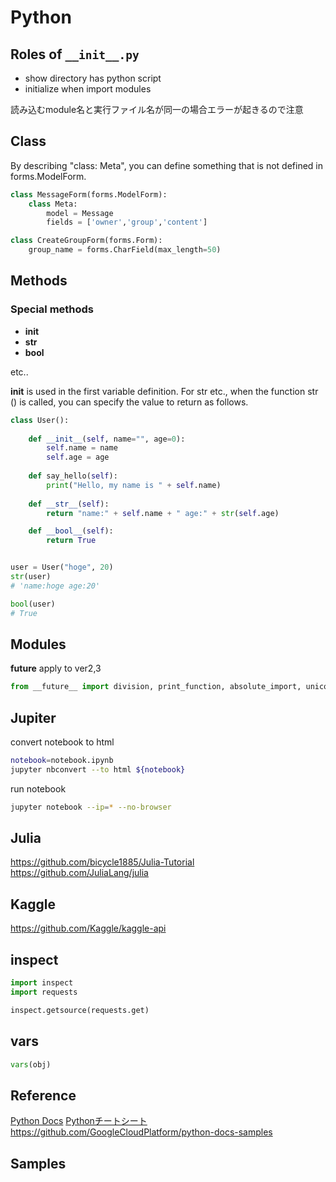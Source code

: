 # Python
## Roles of `__init__.py`

-  show directory has python script
-  initialize when import modules

読み込むmodule名と実行ファイル名が同一の場合エラーが起きるので注意

## Class
By describing "class: Meta", you can define something that is not defined in forms.ModelForm.

```python
class MessageForm(forms.ModelForm):
    class Meta:
        model = Message
        fields = ['owner','group','content']

class CreateGroupForm(forms.Form):
    group_name = forms.CharField(max_length=50)
```

## Methods
### Special methods
-  __init__
-  __str__
-  __bool__

etc..

__init__ is used in the first variable definition.
For str etc., when the function str () is called, you can specify the value to return as follows.


```python
class User():
 
    def __init__(self, name="", age=0):
        self.name = name
        self.age = age
 
    def say_hello(self):
        print("Hello, my name is " + self.name)
 
    def __str__(self):
        return "name:" + self.name + " age:" + str(self.age)

    def __bool__(self):
        return True


user = User("hoge", 20)
str(user)
# 'name:hoge age:20'

bool(user)
# True
```

## Modules
**__future__**
apply to ver2,3
```python
from __future__ import division, print_function, absolute_import, unicode_literals
```

## Jupiter
convert notebook to html
```bash
notebook=notebook.ipynb
jupyter nbconvert --to html ${notebook}
```

run notebook
```bash
jupyter notebook --ip=* --no-browser
``` 

## Julia

<https://github.com/bicycle1885/Julia-Tutorial>
<https://github.com/JuliaLang/julia>

## Kaggle

<https://github.com/Kaggle/kaggle-api>

## inspect

```python
import inspect
import requests

inspect.getsource(requests.get)
```

## vars

```python
vars(obj)
```

## Reference

[Python Docs](https://docs.python.org/3/)
[Pythonチートシート](https://ids.itmedia.jp/dl/atmarkit_ebook63_python.pdf?bpc=37be53089ed88f95d035b7fe1aa0a0a364f318cc8b293f9a74bb8abcb41d0e71)
<https://github.com/GoogleCloudPlatform/python-docs-samples>

## Samples
<script src="https://gist-it.appspot.com/https://github.com/ymmmtym/engneer-tutorial/blob/master/scripts/backend/python/lib/scraping.py"></script>
